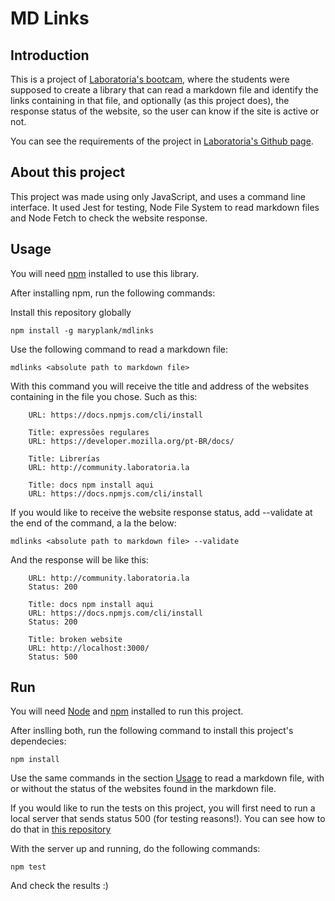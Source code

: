 # MD Links

## Introduction

This is a project of [Laboratoria's bootcam](https://www.instagram.com/laboratoria_br/), where the students were supposed to create a library that can read a markdown file and identify the links containing in that file, and optionally (as this project does), the response status of the website, so the user can know if the site is active or not.

You can see the requirements of the project in [Laboratoria's Github page](https://github.com/Laboratoria/SAP003-md-links).

## About this project

This project was made using only JavaScript, and uses a command line interface. It used Jest for testing, Node File System to read markdown files and Node Fetch to check the website response.

## Usage

You will need [npm](https://www.npmjs.com/) installed to use this library.

After installing npm, run the following commands:

Install this repository globally

`npm install -g maryplank/mdlinks`

Use the following command to read a markdown file:

`mdlinks <absolute path to markdown file>`

With this command you will receive the title and address of the websites containing in the file you chose. Such as this:

```Title: dp npm install
    URL: https://docs.npmjs.com/cli/install

    Title: expressões regulares
    URL: https://developer.mozilla.org/pt-BR/docs/

    Title: Librerías
    URL: http://community.laboratoria.la

    Title: docs npm install aqui
    URL: https://docs.npmjs.com/cli/install
```

If you would like to receive the website response status, add --validate at the end of the command, a la the below:

`mdlinks <absolute path to markdown file> --validate`

And the response will be like this:

```Title: Librerías
    URL: http://community.laboratoria.la
    Status: 200

    Title: docs npm install aqui
    URL: https://docs.npmjs.com/cli/install
    Status: 200

    Title: broken website
    URL: http://localhost:3000/
    Status: 500
```

## Run

You will need [Node](https://nodejs.org/en/) and [npm](https://www.npmjs.com/) installed to run this project.

After inslling both, run the following command to install this project's dependecies:

`npm install`

Use the same commands in the section [Usage](https://github.com/maryplank/mdlinks#Usage) to read a markdown file, with or without the status of the websites found in the markdown file.

If you would like to run the tests on this project, you will first need to run a local server that sends status 500 (for testing reasons!). You can see how to do that in [this repository](https://github.com/maryplank/broken-site)

With the server up and running, do the following commands:

`npm test`

And check the results :)